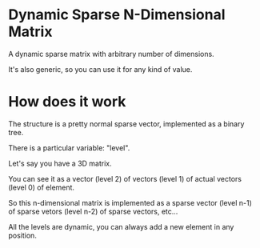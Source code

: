 # Dynamic Sparse N-Dimensional Matrix
A dynamic sparse matrix with arbitrary number of dimensions.

It's also generic, so you can use it for any kind of value.


# How does it work
The structure is a pretty normal sparse vector, implemented as a binary tree.

There is a particular variable: "level".

Let's say you have a 3D matrix.

You can see it as a vector (level 2) of vectors (level 1) of actual vectors (level 0) of element.

So this n-dimensional matrix is implemented as a sparse vector (level n-1) of sparse vetors (level n-2) of sparse vectors, etc...

All the levels are dynamic, you can always add a new element in any position.
